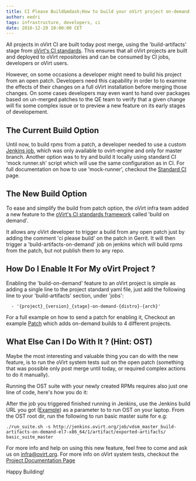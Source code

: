 ```yaml
---
title: CI Please Build&mdash;How to build your oVirt project on-demand
author: eedri
tags: infrastructure, developers, ci
date: 2016-12-20 10:00:00 CET
---
```


All projects in oVirt CI are built today post merge, using the 'build-artifacts' stage from [oVirt's CI standards](http://ovirt-infra-docs.readthedocs.io/en/latest/CI/Build_and_test_standards.html).
This ensures that all oVirt projects are built and deployed to oVirt repositories and can be consumed by CI jobs, developers or oVirt users.

However, on some occasions a developer might need to build his project from an open patch.
Developers need this capability in order to to examine the effects of their changes on a full oVirt installation before merging those changes. 
On some cases developers may even want to hand over packages based on un-merged patches to the QE team to verify that a given change will fix some complex issue or to preview a new feature on its early stages of developement.

## The Current Build Option

Until now, to build rpms from a patch, a developer needed to use a custom [Jenkins job](http://jenkins.ovirt.org/job/ovirt-engine_master_build-artifacts-el7-x86_64_build_from_patch/), which was only available to ovirt-engine and only for master branch. 
Another option was to try and build it locally using standard CI 'mock runner.sh' script which will use the same configuration
as in CI. For full documentation on how to use 'mock-runner', checkout the [Standard CI](http://infra-docs.readthedocs.io/en/latest/CI/Build_and_test_standards.html#testing-the-scripts-locally) page. 

## The New Build Option

To ease and simplify the build from patch option, the oVirt infra team added a new feature to the [oVirt's CI standards framework](http://ovirt-infra-docs.readthedocs.io/en/latest/CI/Build_and_test_standards.html) called 'build on demand'.

It allows any oVirt developer to trigger a build from any open patch just by adding the comment 'ci please build' on the patch in Gerrit. 
It will then trigger a 'build-artifacts-on-demand' job on jenkins which will build rpms from the patch, but not publish them to any repo.

## How Do I Enable It For My oVirt Project ?

Enabling the 'build-on-demand' feature to an oVirt project is simple as adding a single line to the project standard yaml file, just add the following line to your 'build-artifacts' section, under 'jobs':

      - '{project}_{version}_{stage}-on-demand-{distro}-{arch}'

For a full example on how to send a patch for enabling it, 
Checkout an example [Patch](https://gerrit.ovirt.org/#/c/68759/) which adds on-demand builds to 4 different projects.


## What Else Can I Do With It ? (Hint: OST)

Maybe the most interesting and valuable thing you can do with the new feature, is to run the oVirt system tests suit on 
the open patch (something that was possible only post merge until today, or required complex actions to do it manually).

Running the OST suite with your newly created RPMs requires also just one line of code, here's how you do it:

After the job you triggered finished running in Jenkins, use the Jenkins build URL you got ([Example](http://jenkins.ovirt.org/job/vdsm_master_build-artifacts-on-demand-el7-x86_64/1/artifact/exported-artifacts/))
as a parameter to to run OST on your laptop.
From the OST root dir, run the following to run basic master suite for e.g:

    ./run_suite.sh -s http://jenkins.ovirt.org/job/vdsm_master_build-artifacts-on-demand-el7-x86_64/1/artifact/exported-artifacts/ basic_suite_master

For more info and help on using this new feature, feel free to come and ask us on infra@ovirt.org.
For more info on oVirt system tests, checkout the [Project Documentation Page](http://ovirt-system-tests.readthedocs.io)

Happy Building!
